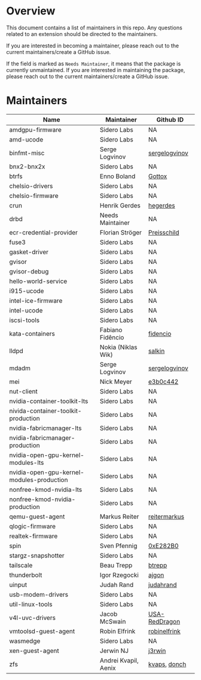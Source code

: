 # Overview

This document contains a list of maintainers in this repo. Any questions related to an extension should be directed to the maintainers.

If you are interested in becoming a maintainer, please reach out to the current maintainers/create a GitHub issue.

If the field is marked as `Needs Maintainer`, it means that the package is currently unmaintained. If you are interested in maintaining the package, please reach out to the current maintainers/create a GitHub issue.

# Maintainers

| Name                                      | Maintainer           | Github ID                                                            |
| ----------------------------------------- | -------------------- | -------------------------------------------------------------------- |
| amdgpu-firmware                           | Sidero Labs          | NA                                                                   |
| amd-ucode                                 | Sidero Labs          | NA                                                                   |
| binfmt-misc                               | Serge Logvinov       | [sergelogvinov](https://github.com/sergelogvinov)                    |
| bnx2-bnx2x                                | Sidero Labs          | NA                                                                   |
| btrfs                                     | Enno Boland          | [Gottox](https://github.com/Gottox)                                  |
| chelsio-drivers                           | Sidero Labs          | NA                                                                   |
| chelsio-firmware                          | Sidero Labs          | NA                                                                   |
| crun                                      | Henrik Gerdes        | [hegerdes](https://github.com/hegerdes)                              |
| drbd                                      | Needs Maintainer     | NA                                                                   |
| ecr-credential-provider                   | Florian Ströger      | [Preisschild](https://github.com/Preisschild)                        |
| fuse3                                     | Sidero Labs          | NA                                                                   |
| gasket-driver                             | Sidero Labs          | NA                                                                   |
| gvisor                                    | Sidero Labs          | NA                                                                   |
| gvisor-debug                              | Sidero Labs          | NA                                                                   |
| hello-world-service                       | Sidero Labs          | NA                                                                   |
| i915-ucode                                | Sidero Labs          | NA                                                                   |
| intel-ice-firmware                        | Sidero Labs          | NA                                                                   |
| intel-ucode                               | Sidero Labs          | NA                                                                   |
| iscsi-tools                               | Sidero Labs          | NA                                                                   |
| kata-containers                           | Fabiano Fidêncio     | [fidencio](https://github.com/fidencio)                              |
| lldpd                                     | Nokia (Niklas Wik)   | [salkin](https://github.com/salkin)                                  |
| mdadm                                     | Serge Logvinov       | [sergelogvinov](https://github.com/sergelogvinov)                    |
| mei                                       | Nick Meyer           | [e3b0c442](https://github.com/e3b0c442)                              |
| nut-client                                | Sidero Labs          | NA                                                                   |
| nvidia-container-toolkit-lts              | Sidero Labs          | NA                                                                   |
| nivida-container-toolkit-production       | Sidero Labs          | NA                                                                   |
| nvidia-fabricmanager-lts                  | Sidero Labs          | NA                                                                   |
| nvidia-fabricmanager-production           | Sidero Labs          | NA                                                                   |
| nvidia-open-gpu-kernel-modules-lts        | Sidero Labs          | NA                                                                   |
| nvidia-open-gpu-kernel-modules-production | Sidero Labs          | NA                                                                   |
| nonfree-kmod-nvidia-lts                   | Sidero Labs          | NA                                                                   |
| nonfree-kmod-nvidia-production            | Sidero Labs          | NA                                                                   |
| qemu-guest-agent                          | Markus Reiter        | [reitermarkus](https://github.com/reitermarkus)                      |
| qlogic-firmware                           | Sidero Labs          | NA                                                                   |
| realtek-firmware                          | Sidero Labs          | NA                                                                   |
| spin                                      | Sven Pfennig         | [0xE282B0](https://github.com/0xE282B0)                              |
| stargz-snapshotter                        | Sidero Labs          | NA                                                                   |
| tailscale                                 | Beau Trepp           | [btrepp](https://github.com/btrepp)                                  |
| thunderbolt                               | Igor Rzegocki        | [ajgon](https://github.com/ajgon)                                    |
| uinput                                    | Judah Rand           | [judahrand](https://github.com/judahrand)                            |
| usb-modem-drivers                         | Sidero Labs          | NA                                                                   |
| util-linux-tools                          | Sidero Labs          | NA                                                                   |
| v4l-uvc-drivers                           | Jacob McSwain        | [USA-RedDragon](https://github.com/USA-RedDragon)                    |
| vmtoolsd-guest-agent                      | Robin Elfrink        | [robinelfrink](https://github.com/robinelfrink)                      |
| wasmedge                                  | Sidero Labs          | NA                                                                   |
| xen-guest-agent                           | Jerwin NJ            | [j3rwin](https://github.com/j3rwin)                                  |
| zfs                                       | Andrei Kvapil, Aenix | [kvaps](https://github.com/kvaps), [donch](https://github.com/donch) |
